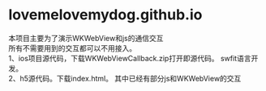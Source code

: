 # lovemelovemydog.github.io
本项目主要为了演示WKWebView和js的通信交互<br>
所有不需要用到的交互都可以不用接入。<br>
1、ios项目源代码，下载WKWebViewCallback.zip打开即源代码。 swfit语言开发。<br>
2、h5源代码。下载index.html。 其中已经有部分js和WKWebView的交互<br>
